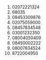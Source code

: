 1. 02072221324
2. 68035
3. 08453309876
4. 02075059000
5. 08457834548
6. 03001232350
7. 08004050409
8. 08450002222
9. 08007834524
10. 8722004950
